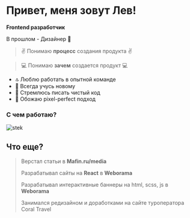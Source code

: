 # Привет, меня зовут Лев!
**Frontend разработчик**

В прошлом - Дизайнер 🤫

> ✌️ Понимаю **процесс** создания продукта ✌️

> 💻 Понимаю **зачем** создается продукт 💻

* 🔝 Люблю работать в опытной команде
* 🧩 Всегда учусь новому
* 🚀 Стремлюсь писать чистый код
* 🖤 Обожаю pixel-perfect подход

### С чем работаю?
![stek](https://raw.githubusercontent.com/slam-cheg/slam-cheg/main/stek.jpg)

## Что еще?

> Верстал статьи в **Mafin.ru/media**
>
> Разрабатывал сайты на **React** в **Weborama**
>
> Разрабатывал интерактивные баннеры на html, scss, js в **Weborama**
> 
> Занимался редизайном и доработками на сайте туроператора Coral Travel
